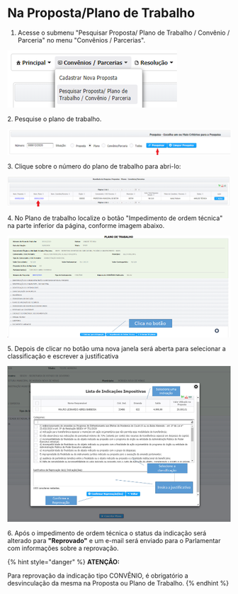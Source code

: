 # Na Proposta/Plano de Trabalho

1. Acesse o submenu "Pesquisar Proposta/ Plano de Trabalho / Convênio / Parceria" no menu "Convênios / Parcerias".

![](<../../../.gitbook/assets/image (220).png>)

2\. Pesquise o plano de trabalho.

![Digite o número do plano desejado e clique em pesquisar  ](<../../../.gitbook/assets/image (209).png>)

3\.  Clique sobre o número do plano de trabalho para abri-lo:

![](<../../../.gitbook/assets/image (217).png>)

4\. No Plano de trabalho localize o botão "Impedimento de ordem técnica" na parte inferior da página, conforme imagem abaixo.

![](<../../../.gitbook/assets/image (184).png>)

5\. Depois de clicar no botão uma nova janela será aberta para selecionar a classificação e escrever a justificativa

![](<../../../.gitbook/assets/image (185).png>)

6\.  Após o impedimento de ordem técnica o status da indicação será alterado para **"Reprovado"** e  um e-mail será enviado para o Parlamentar com informações sobre a reprovação.

{% hint style="danger" %}
**ATENÇÃO:**

Para reprovação da indicação tipo CONVÊNIO, é obrigatório a desvinculação da mesma na Proposta ou Plano de Trabalho.
{% endhint %}
